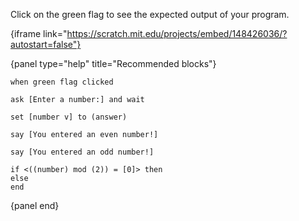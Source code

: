 Click on the green flag to see the expected output of your program.

{iframe link="https://scratch.mit.edu/projects/embed/148426036/?autostart=false"}

{panel type="help" title="Recommended blocks"}

```scratch:split:random
when green flag clicked

ask [Enter a number:] and wait

set [number v] to (answer)

say [You entered an even number!]

say [You entered an odd number!]

if <((number) mod (2)) = [0]> then
else
end
```

{panel end}
